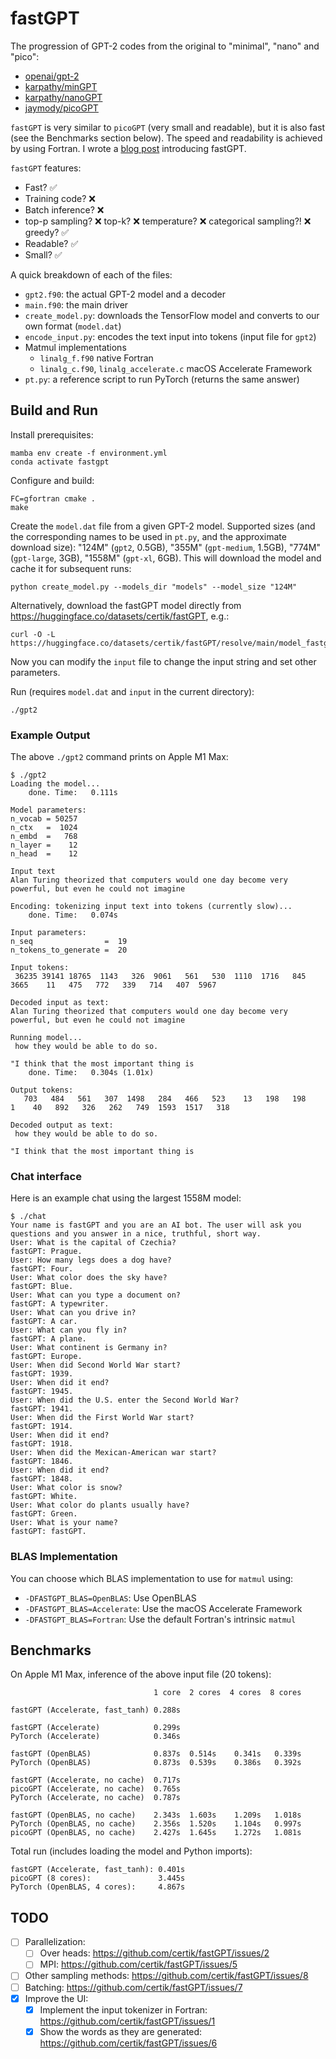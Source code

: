 # fastGPT

The progression of GPT-2 codes from the original to "minimal", "nano" and
"pico":

* [openai/gpt-2](https://github.com/openai/gpt-2)
* [karpathy/minGPT](https://github.com/karpathy/mingpt)
* [karpathy/nanoGPT](https://github.com/karpathy/nanogpt)
* [jaymody/picoGPT](https://github.com/jaymody/picoGPT)

`fastGPT` is very similar to `picoGPT` (very small and readable), but it is
also fast (see the Benchmarks section below). The speed and readability is
achieved by using Fortran. I wrote a
[blog post](https://ondrejcertik.com/blog/2023/03/fastgpt-faster-than-pytorch-in-300-lines-of-fortran/)
introducing fastGPT.

`fastGPT` features:
* Fast? ✅
* Training code? ❌
* Batch inference? ❌
* top-p sampling? ❌ top-k? ❌ temperature? ❌ categorical sampling?! ❌ greedy? ✅
* Readable? ✅
* Small? ✅

A quick breakdown of each of the files:

* `gpt2.f90`: the actual GPT-2 model and a decoder
* `main.f90`: the main driver
* `create_model.py`: downloads the TensorFlow model and converts to our own
  format (`model.dat`)
* `encode_input.py`: encodes the text input into tokens (input file for `gpt2`)
* Matmul implementations
    * `linalg_f.f90` native Fortran
    * `linalg_c.f90`, `linalg_accelerate.c` macOS Accelerate Framework
* `pt.py`: a reference script to run PyTorch (returns the same answer)

## Build and Run

Install prerequisites:

    mamba env create -f environment.yml
    conda activate fastgpt

Configure and build:

    FC=gfortran cmake .
    make

Create the `model.dat` file from a given GPT-2 model. Supported sizes (and the
corresponding names to be used in `pt.py`, and the approximate download size):
"124M" (`gpt2`, 0.5GB), "355M" (`gpt-medium`, 1.5GB), "774M" (`gpt-large`,
3GB), "1558M" (`gpt-xl`, 6GB). This will download the model and cache it for
subsequent runs:

    python create_model.py --models_dir "models" --model_size "124M"

Alternatively, download the fastGPT model directly from
https://huggingface.co/datasets/certik/fastGPT, e.g.:

    curl -O -L https://huggingface.co/datasets/certik/fastGPT/resolve/main/model_fastgpt_124M_v1.dat

Now you can modify the `input` file to change the input string and set other
parameters.

Run (requires `model.dat` and `input` in the current directory):

    ./gpt2

### Example Output

The above `./gpt2` command prints on Apple M1 Max:
```
$ ./gpt2
Loading the model...
    done. Time:   0.111s

Model parameters:
n_vocab = 50257
n_ctx   =  1024
n_embd  =   768
n_layer =    12
n_head  =    12

Input text
Alan Turing theorized that computers would one day become very powerful, but even he could not imagine

Encoding: tokenizing input text into tokens (currently slow)...
    done. Time:   0.074s

Input parameters:
n_seq                =  19
n_tokens_to_generate =  20

Input tokens:
 36235 39141 18765  1143   326  9061   561   530  1110  1716   845  3665    11   475   772   339   714   407  5967

Decoded input as text:
Alan Turing theorized that computers would one day become very powerful, but even he could not imagine

Running model...
 how they would be able to do so.

"I think that the most important thing is
    done. Time:   0.304s (1.01x)

Output tokens:
   703   484   561   307  1498   284   466   523    13   198   198     1    40   892   326   262   749  1593  1517   318

Decoded output as text:
 how they would be able to do so.

"I think that the most important thing is
```

### Chat interface

Here is an example chat using the largest 1558M model:

```
$ ./chat
Your name is fastGPT and you are an AI bot. The user will ask you questions and you answer in a nice, truthful, short way.
User: What is the capital of Czechia?
fastGPT: Prague.
User: How many legs does a dog have?
fastGPT: Four.
User: What color does the sky have?
fastGPT: Blue.
User: What can you type a document on?
fastGPT: A typewriter.
User: What can you drive in?
fastGPT: A car.
User: What can you fly in?
fastGPT: A plane.
User: What continent is Germany in?
fastGPT: Europe.
User: When did Second World War start?
fastGPT: 1939.
User: When did it end?
fastGPT: 1945.
User: When did the U.S. enter the Second World War?
fastGPT: 1941.
User: When did the First World War start?
fastGPT: 1914.
User: When did it end?
fastGPT: 1918.
User: When did the Mexican-American war start?
fastGPT: 1846.
User: When did it end?
fastGPT: 1848.
User: What color is snow?
fastGPT: White.
User: What color do plants usually have?
fastGPT: Green.
User: What is your name?
fastGPT: fastGPT.
```


### BLAS Implementation

You can choose which BLAS implementation to use for `matmul` using:
* `-DFASTGPT_BLAS=OpenBLAS`: Use OpenBLAS
* `-DFASTGPT_BLAS=Accelerate`: Use the macOS Accelerate Framework
* `-DFASTGPT_BLAS=Fortran`: Use the default Fortran's intrinsic `matmul`

## Benchmarks

On Apple M1 Max, inference of the above input file (20 tokens):

                                    1 core  2 cores  4 cores  8 cores

    fastGPT (Accelerate, fast_tanh) 0.288s

    fastGPT (Accelerate)            0.299s
    PyTorch (Accelerate)            0.346s

    fastGPT (OpenBLAS)              0.837s  0.514s    0.341s   0.339s
    PyTorch (OpenBLAS)              0.873s  0.539s    0.386s   0.392s

    fastGPT (Accelerate, no cache)  0.717s
    picoGPT (Accelerate, no cache)  0.765s
    PyTorch (Accelerate, no cache)  0.787s

    fastGPT (OpenBLAS, no cache)    2.343s  1.603s    1.209s   1.018s
    PyTorch (OpenBLAS, no cache)    2.356s  1.520s    1.104s   0.997s
    picoGPT (OpenBLAS, no cache)    2.427s  1.645s    1.272s   1.081s

Total run (includes loading the model and Python imports):

    fastGPT (Accelerate, fast_tanh): 0.401s
    picoGPT (8 cores):               3.445s
    PyTorch (OpenBLAS, 4 cores):     4.867s

## TODO

* [ ] Parallelization:
  * [ ] Over heads: https://github.com/certik/fastGPT/issues/2
  * [ ] MPI: https://github.com/certik/fastGPT/issues/5
* [ ] Other sampling methods: https://github.com/certik/fastGPT/issues/8
* [ ] Batching: https://github.com/certik/fastGPT/issues/7
* [x] Improve the UI:
  * [x] Implement the input tokenizer in Fortran: https://github.com/certik/fastGPT/issues/1
  * [x] Show the words as they are generated: https://github.com/certik/fastGPT/issues/6
